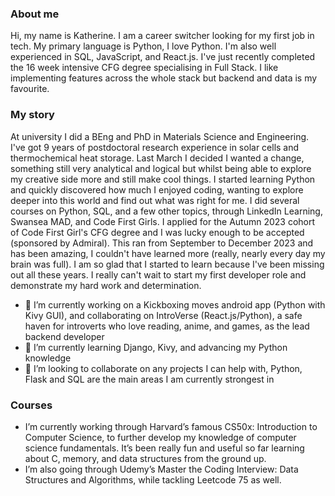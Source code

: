 ### About me

Hi, my name is Katherine. I am a career switcher looking for my first job in tech. My primary language is Python, I love Python. I'm also well experienced in SQL, JavaScript, and React.js. I've just recently completed the 16 week intensive CFG degree specialising in Full Stack. I like implementing features across the whole stack but backend and data is my favourite.

### My story
At university I did a BEng and PhD in Materials Science and Engineering. I've got 9 years of postdoctoral research experience in solar cells and thermochemical heat storage. Last March I decided I wanted a change, something still very analytical and logical but whilst being able to explore my creative side more and still make cool things. I started learning Python and quickly discovered how much I enjoyed coding, wanting to explore deeper into this world and find out what was right for me. I did several courses on Python, SQL, and a few other topics, through LinkedIn Learning, Swansea MAD, and Code First Girls. I applied for the Autumn 2023 cohort of Code First Girl's CFG degree and I was lucky enough to be accepted (sponsored by Admiral). This ran from September to December 2023 and has been amazing, I couldn't have learned more (really, nearly every day my brain was full). I am so glad that I started to learn because I've been missing out all these years. I really can't wait to start my first developer role and demonstrate my hard work and determination.

- 🔭 I’m currently working on a Kickboxing moves android app (Python with Kivy GUI), and collaborating on IntroVerse (React.js/Python), a safe haven for introverts who love reading, anime, and games, as the lead backend developer
- 🌱 I’m currently learning Django, Kivy, and advancing my Python knowledge
- 👯 I’m looking to collaborate on any projects I can help with, Python, Flask and SQL are the main areas I am currently strongest in

### Courses
- I’m currently working through Harvard’s famous CS50x: Introduction to Computer Science, to further develop my knowledge of computer science fundamentals. It’s been really fun and useful so far learning about C, memory, and data structures from the ground up.
- I’m also going through Udemy’s Master the Coding Interview: Data Structures and Algorithms, while tackling Leetcode 75 as well.

<!--
**Meteorstrike1/Meteorstrike1** is a ✨ _special_ ✨ repository because its `README.md` (this file) appears on your GitHub profile.

Here are some ideas to get you started:

- 🔭 I’m currently working on ...
- 🌱 I’m currently learning ...
- 👯 I’m looking to collaborate on ...
- 🤔 I’m looking for help with ...
- 💬 Ask me about ...
- 📫 How to reach me: ...
- 😄 Pronouns: ...
- ⚡ Fun fact: ...
-->
